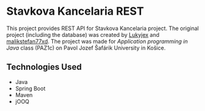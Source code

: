 # Stavkova Kancelaria REST

This project provides REST API for Stavkova Kancelaria project. The original project (including the database) was created by [Lukyjex](https://github.com/Lukyjex) and [malikstefan77xd](https://github.com/malikstefan77xd). The project was made for _Application programming in Java_ class (PAZ1c) on Pavol Jozef Šafárik University in Košice.

## Technologies Used

- Java
- Spring Boot
- Maven
- jOOQ
